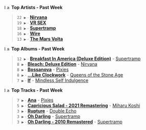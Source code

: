 <!--START_LASTFM_ARTISTS:{"period": "7day", "rows": 5}-->
<a href="https://last.fm" target="_blank"><img src="https://user-images.githubusercontent.com/17434202/215290617-e793598d-d7c9-428f-9975-156db1ba89cc.svg" alt="Last.fm Logo" width="18" height="13"/></a> **Top Artists - Past Week**

> `22 ▶️` ∙ **[Nirvana](https://www.last.fm/music/Nirvana)**<br/>
> `19 ▶️` ∙ **[VR SEX](https://www.last.fm/music/VR+SEX)**<br/>
> `18 ▶️` ∙ **[Supertramp](https://www.last.fm/music/Supertramp)**<br/>
> `16 ▶️` ∙ **[Wire](https://www.last.fm/music/Wire)**<br/>
> `13 ▶️` ∙ **[The Mars Volta](https://www.last.fm/music/The+Mars+Volta)**<br/>
<!--END_LASTFM_ARTISTS-->

<!--START_LASTFM_ALBUMS:{"period": "7day", "rows": 5}-->
<a href="https://last.fm" target="_blank"><img src="https://user-images.githubusercontent.com/17434202/215290617-e793598d-d7c9-428f-9975-156db1ba89cc.svg" alt="Last.fm Logo" width="18" height="13"/></a> **Top Albums - Past Week**

> `12 ▶️` ∙ **[Breakfast In America (Deluxe Edition)](https://www.last.fm/music/Supertramp/Breakfast+In+America+(Deluxe+Edition))** - [Supertramp](https://www.last.fm/music/Supertramp)<br/>
> `8 ▶️` ∙ **[Bleach: Deluxe Edition](https://www.last.fm/music/Nirvana/Bleach:+Deluxe+Edition)** - [Nirvana](https://www.last.fm/music/Nirvana)<br/>
> `8 ▶️` ∙ **[Bossanova](https://www.last.fm/music/Pixies/Bossanova)** - [Pixies](https://www.last.fm/music/Pixies)<br/>
> `8 ▶️` ∙ **[...Like Clockwork](https://www.last.fm/music/Queens+of+the+Stone+Age/...Like+Clockwork)** - [Queens of the Stone Age](https://www.last.fm/music/Queens+of+the+Stone+Age)<br/>
> `7 ▶️` ∙ **[If](https://www.last.fm/music/Mindless+Self+Indulgence/If)** - [Mindless Self Indulgence](https://www.last.fm/music/Mindless+Self+Indulgence)<br/>
<!--END_LASTFM_ALBUMS-->

<!--START_LASTFM_TRACKS:{"period": "7day", "rows": 5}-->
<a href="https://last.fm" target="_blank"><img src="https://user-images.githubusercontent.com/17434202/215290617-e793598d-d7c9-428f-9975-156db1ba89cc.svg" alt="Last.fm Logo" width="18" height="13"/></a> **Top Tracks - Past Week**

> `7 ▶️` ∙ **[Ana](https://www.last.fm/music/Pixies/_/Ana)** - [Pixies](https://www.last.fm/music/Pixies)<br/>
> `5 ▶️` ∙ **[Capricious Salad - 2021 Remastering](https://www.last.fm/music/Miharu+Koshi/_/Capricious+Salad+-+2021+Remastering)** - [Miharu Koshi](https://www.last.fm/music/Miharu+Koshi)<br/>
> `3 ▶️` ∙ **[Rupture](https://www.last.fm/music/Double+Echo/_/Rupture)** - [Double Echo](https://www.last.fm/music/Double+Echo)<br/>
> `3 ▶️` ∙ **[Oh Darling](https://www.last.fm/music/Supertramp/_/Oh+Darling)** - [Supertramp](https://www.last.fm/music/Supertramp)<br/>
> `3 ▶️` ∙ **[Oh Darling - 2010 Remastered](https://www.last.fm/music/Supertramp/_/Oh+Darling+-+2010+Remastered)** - [Supertramp](https://www.last.fm/music/Supertramp)<br/>
<!--END_LASTFM_TRACKS-->